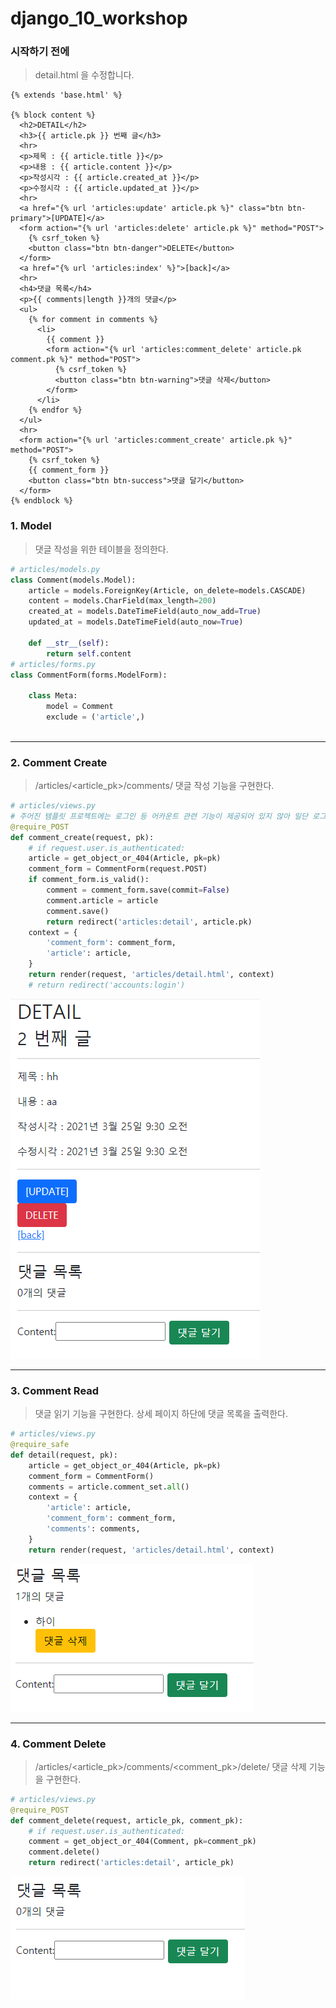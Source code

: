 # django_10_workshop



### 시작하기 전에

> detail.html 을 수정합니다.

```django
{% extends 'base.html' %}

{% block content %}
  <h2>DETAIL</h2>
  <h3>{{ article.pk }} 번째 글</h3>
  <hr>
  <p>제목 : {{ article.title }}</p>
  <p>내용 : {{ article.content }}</p>
  <p>작성시각 : {{ article.created_at }}</p>
  <p>수정시각 : {{ article.updated_at }}</p>
  <hr>
  <a href="{% url 'articles:update' article.pk %}" class="btn btn-primary">[UPDATE]</a>
  <form action="{% url 'articles:delete' article.pk %}" method="POST">
    {% csrf_token %}
    <button class="btn btn-danger">DELETE</button>
  </form>
  <a href="{% url 'articles:index' %}">[back]</a>
  <hr>
  <h4>댓글 목록</h4>
  <p>{{ comments|length }}개의 댓글</p>
  <ul>
    {% for comment in comments %}
      <li>
        {{ comment }}
        <form action="{% url 'articles:comment_delete' article.pk comment.pk %}" method="POST">
          {% csrf_token %}
          <button class="btn btn-warning">댓글 삭제</button>
        </form>
      </li>
    {% endfor %}
  </ul>
  <hr>
  <form action="{% url 'articles:comment_create' article.pk %}" method="POST">
    {% csrf_token %}
    {{ comment_form }}
    <button class="btn btn-success">댓글 달기</button>
  </form>
{% endblock %}
```





### 1. Model

> 댓글 작성을 위한 테이블을 정의한다.

``` python
# articles/models.py
class Comment(models.Model):
    article = models.ForeignKey(Article, on_delete=models.CASCADE)
    content = models.CharField(max_length=200)
    created_at = models.DateTimeField(auto_now_add=True)
    updated_at = models.DateTimeField(auto_now=True)

    def __str__(self):
        return self.content
# articles/forms.py
class CommentForm(forms.ModelForm):
    
    class Meta:
        model = Comment
        exclude = ('article',)
    
```



___



### 2. Comment Create

> /articles/<article_pk>/comments/ 댓글 작성 기능을 구현한다.

``` python
# articles/views.py
# 주어진 템플릿 프로젝트에는 로그인 등 어카운트 관련 기능이 제공되어 있지 않아 일단 로그인 없이 작성 할 수 있도록 했습니다.
@require_POST
def comment_create(request, pk):
    # if request.user.is_authenticated:
    article = get_object_or_404(Article, pk=pk)
    comment_form = CommentForm(request.POST)
    if comment_form.is_valid():
        comment = comment_form.save(commit=False)
        comment.article = article
        comment.save()
        return redirect('articles:detail', article.pk)
    context = {
        'comment_form': comment_form,
        'article': article,
    }
    return render(request, 'articles/detail.html', context)
    # return redirect('accounts:login')
```

![2021-0309-42-56-157](image/2021-0309-42-56-157.png)

___



### 3. Comment Read

> 댓글 읽기 기능을 구현한다. 상세 페이지 하단에 댓글 목록을 출력한다.

``` python
# articles/views.py
@require_safe
def detail(request, pk):
    article = get_object_or_404(Article, pk=pk)
    comment_form = CommentForm()
    comments = article.comment_set.all()
    context = {
        'article': article,
        'comment_form': comment_form,
        'comments': comments,
    }
    return render(request, 'articles/detail.html', context)
```

![2021-0309-43-06-160](image/2021-0309-43-06-160.png)

___



### 4. Comment Delete

> /articles/<article_pk>/comments/<comment_pk>/delete/ 댓글 삭제 기능을 구현한다.

``` python
# articles/views.py
@require_POST
def comment_delete(request, article_pk, comment_pk):
    # if request.user.is_authenticated:
    comment = get_object_or_404(Comment, pk=comment_pk)
    comment.delete()
    return redirect('articles:detail', article_pk)
```

![2021-0309-43-12-232](image/2021-0309-43-12-232.png)